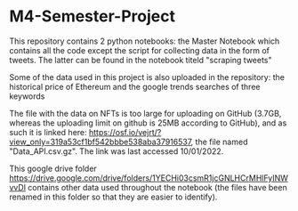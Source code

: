 # M4-Semester-Project


This repository contains 2 python notebooks: the Master Notebook which contains all the code except the script for collecting data in the form of tweets. The latter can be found in the notebook titeld "scraping tweets"

Some of the data used in this project is also uploaded in the repository: the historical price of Ethereum and the google trends searches of three keywords

The file with the data on NFTs is too large for uploading on GitHub (3.7GB, whereas the uploading limit on github is 25MB according to GitHub), and as such it is linked here: https://osf.io/vejrt/?view_only=319a53cf1bf542bbbe538aba37916537, the file named "Data_API.csv.gz". The link was last accessed 10/01/2022. 

This google drive folder https://drive.google.com/drive/folders/1YECHi03csmR1jcGNLHCrMHlFyINWvvDl contains other data used throughout the notebook (the files have been renamed in this folder so that they are easier to identify). 

